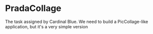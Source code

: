 PradaCollage
============

The task assigned by Cardinal Blue. We need to build a PicCollage-like application, but it's a very simple version
